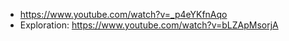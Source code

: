 - https://www.youtube.com/watch?v=_p4eYKfnAqo
- Exploration: https://www.youtube.com/watch?v=bLZApMsorjA
